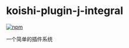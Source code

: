 # koishi-plugin-j-integral

[![npm](https://img.shields.io/npm/v/koishi-plugin-j-integral?style=flat-square)](https://www.npmjs.com/package/koishi-plugin-j-integral)

一个简单的插件系统
